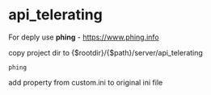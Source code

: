# api_telerating

For deply use **phing** - https://www.phing.info

copy project dir to {$rootdir}/{$path}/server/api_telerating

`phing`

add property from custom.ini to original ini file
